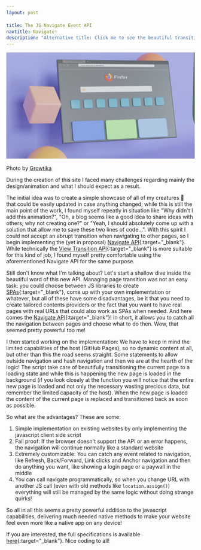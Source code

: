 ```yaml
---
layout: post

title: The JS Navigate Event API
navtitle: Navigate!
description: "Alternative title: Click me to see the beautiful transition (Only Chrome M102+ currently)"
---
```


<div class="post-img">
<img src="/public/growtika-firefox.jpg" alt="Main superfluous image">
<p>Photo by <a target="_blank" href="https://unsplash.com/@growtika">Growtika</a></p>
</div>

During the creation of this site I faced many challenges regarding mainly the design/animation and what I should expect as a result.

The initial idea was to create a simple showcase of all of my creatures 🦖 that could be easily updated in case anything changed; while this is still the main point of the work, I found myself repeatly in situation like "Why didn't I add this animation?", "Oh, a blog seems like a good idea to share ideas with others, why not creating one?" or "Yeah, I should absolutely come up with a solution that allow me to save these two lines of code...".
With this spirit I could not accept an abrupt transition when navigating to other pages, so I begin implementing the (yet in proposal) [Navigate API](https://developer.chrome.com/docs/web-platform/navigation-api/){:target="_blank"}. While technically the [View Transition API](https://developer.chrome.com/docs/web-platform/view-transitions/){:target="_blank"} is more suitable for this kind of job, I found myself pretty comfortable using the aforementioned Navigate API for the same purpose.

Still don't know what I'm talking about? Let's start a shallow dive inside the beautiful word of this new API.
Managing page transition was not an easy task: you could choose between JS libraries to create [SPAs](https://en.wikipedia.org/wiki/Single-page_application){:target="_blank"}, come up with your own implementation or whatever, but all of these have some disadvantages, be it that you need to create tailored contents providers or the fact that you want to have real pages with real URLs that could also work as SPAs when needed. And here comes the [Navigate API](https://developer.chrome.com/docs/web-platform/navigation-api/){:target="_blank"}! In short, it allows you to catch all the navigation between pages and choose what to do then. Wow, that seemed pretty powerful too me!

I then started working on the implementation: We have to keep in mind the limited capabilities of the host (GitHub Pages), so no dynamic content at all, but other than this the road seems straight. Some statements to allow outside navigation and hash navigation and then we are at the hearth of the logic! The script take care of beautifully transitioning the current page to a loading state and while this is happening the new page is loaded in the background (if you look closely at the function you will notice that the entire new page is loaded and not only the necessary wasting precious data, but remember the limited capacity of the host). When the new page is loaded the content of the current page is replaced and transitioned back as soon as possible.

So what are the advantages? These are some:
1. Simple implementation on existing websites by only implementing the javascript client side script
2. Fail proof: If the browser doesn't support the API or an error happens, the navigation will continue normally like a standard website
3. Extremely customizable: You can catch any event related to navigation, like Refresh, Back/Forward, Link clicks and Anchor navigation and then do anything you want, like showing a login page or a paywall in the middle
4. You can call navigate programmatically, so when you change URL with another JS call (even with old methods like `location.assign()`) everything will still be managed by the same logic without doing strange quirks!

So all in all this seems a pretty powerful addition to the javascript capabilities, delivering much needed native methods to make your website feel even more like a native app on any device!

If you are interested, the full specifications is available [here](https://github.com/WICG/navigation-api){:target="_blank"}. Nice coding to all!
